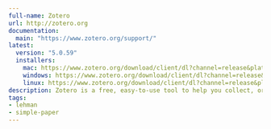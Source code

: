 ```yaml
---
full-name: Zotero
url: http://zotero.org
documentation:
  main: "https://www.zotero.org/support/"
latest:
  version: "5.0.59"
  installers:
    mac: https://www.zotero.org/download/client/dl?channel=release&platform=mac&version=5.0.59
    windows: https://www.zotero.org/download/client/dl?channel=release&platform=win32&version=5.0.59
    linux: https://www.zotero.org/download/client/dl?channel=release&platform=linux-x86_64&version=5.0.59
description: Zotero is a free, easy-to-use tool to help you collect, organize, cite, and share research.
tags:
- lehman
- simple-paper
---
```

